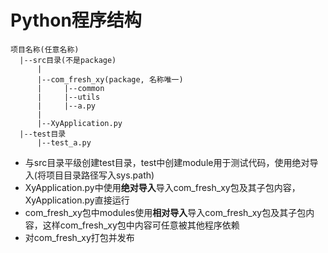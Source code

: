 # Python程序结构
```
项目名称(任意名称)
  |--src目录(不是package)
      |  
      |--com_fresh_xy(package, 名称唯一)
      |     |--common  
      |     |--utils  
      |     |--a.py  
      |   
      |--XyApplication.py  
  |--test目录
      |--test_a.py
```
- 与src目录平级创建test目录，test中创建module用于测试代码，使用绝对导入(将项目目录路径写入sys.path)
- XyApplication.py中使用**绝对导入**导入com_fresh_xy包及其子包内容，XyApplication.py直接运行
- com_fresh_xy包中modules使用**相对导入**导入com_fresh_xy包及其子包内容，这样com_fresh_xy包中内容可任意被其他程序依赖
- 对com_fresh_xy打包并发布
